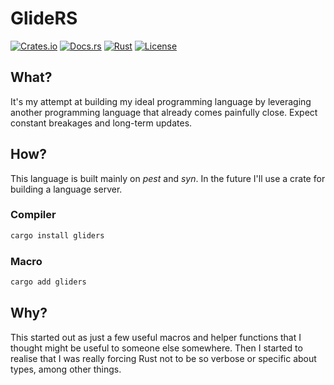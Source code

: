 # GlideRS

[![Crates.io](https://img.shields.io/crates/v/gliders.svg)](https://crates.io/crates/gliders)
[![Docs.rs](https://docs.rs/gliders/badge.svg)](https://docs.rs/gliders)
[![Rust](https://img.shields.io/badge/Rust-%23000000.svg?e&logo=rust&logoColor=red)](https://www.rust-lang.org/)
[![License](https://img.shields.io/badge/License-MIT-blue.svg)](https://opensource.org/license/mit/)

## What?

It's my attempt at building my ideal programming language by leveraging another programming language that already comes painfully close. Expect constant breakages and long-term updates.

## How?

This language is built mainly on *pest* and *syn*. In the future I'll use a crate for building a language server.

### Compiler

```bash
cargo install gliders
```

### Macro

```bash
cargo add gliders
```

## Why?

This started out as just a few useful macros and helper functions that I thought might be useful to someone else somewhere. Then I started to realise that I was really forcing Rust not to be so verbose or specific about types, among other things.
